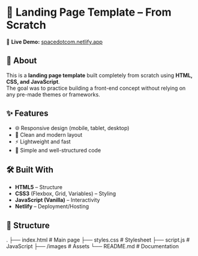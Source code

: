 # 🚀 Landing Page Template – From Scratch  

🔗 **Live Demo:** [spacedotcom.netlify.app](https://spacedotcom.netlify.app)  

## 📖 About  
This is a **landing page template** built completely from scratch using **HTML, CSS, and JavaScript**.  
The goal was to practice building a front-end concept without relying on any pre-made themes or frameworks.  

## ✨ Features  
- 🌐 Responsive design (mobile, tablet, desktop)  
- 🎨 Clean and modern layout  
- ⚡ Lightweight and fast  
- 📂 Simple and well-structured code  

## 🛠️ Built With  
- **HTML5** – Structure  
- **CSS3** (Flexbox, Grid, Variables) – Styling  
- **JavaScript (Vanilla)** – Interactivity  
- **Netlify** – Deployment/Hosting  

## 📂 Structure  
.
├── index.html # Main page
├── styles.css # Stylesheet
├── script.js # JavaScript
├── /images # Assets
└── README.md # Documentation
